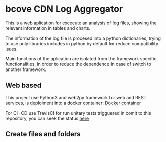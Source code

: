 # bcove CDN Log Aggregator

This is a web aplication for excecute an analysis of log files, showing the relevant information in tables and charts.

The information of the log file is procesed into a python dictionaries, trying to use only libraries includes in python by default for reduce compatibility isues.

Main functions of the aplication are isolated from the framework specific functionalities, in order to reduce the dependence in case of switch to another framework.

## Web based

This project use Python3 and web2py framework for web and REST services, is deploiment into a docker container: [Docker container](https://hub.docker.com/repository/docker/afdev9988/w2p) 

For CI -CD use TravisCI for run unitary tests trigguered in comit to this repository, you can seek the status [here](https://travis-ci.org/github/afv9988/bcove)

## Create files and folders
